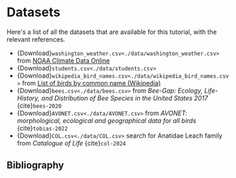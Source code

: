 # Datasets

Here's a list of all the datasets that are available for this tutorial, with the relevant references.

- {Download}`washington_weather.csv<./data/washington_weather.csv>` from [NOAA Climate Data Online](https://www.ncdc.noaa.gov/cdo-web/)
- {Download}`students.csv<./data/students.csv>`
- {Download}`wikipedia_bird_names.csv<./data/wikipedia_bird_names.csv>` from [List of birds by common name (Wikipedia)](https://en.wikipedia.org/wiki/List_of_birds_by_common_name)
- {Download}`bees.csv<./data/bees.csv>` from *Bee-Gap: Ecology, Life-History, and Distribution of Bee Species in the United States 2017* {cite}`bees-2020`
- {Download}`AVONET.csv<./data/AVONET.csv>` from *AVONET: morphological, ecological and geographical data for all birds* {cite}`tobias-2022`
- {Download}`COL.csv<./data/COL.csv>` search for Anatidae Leach family from *Catalogue of Life* {cite}`col-2024`

## Bibliography

```{bibliography}
```
